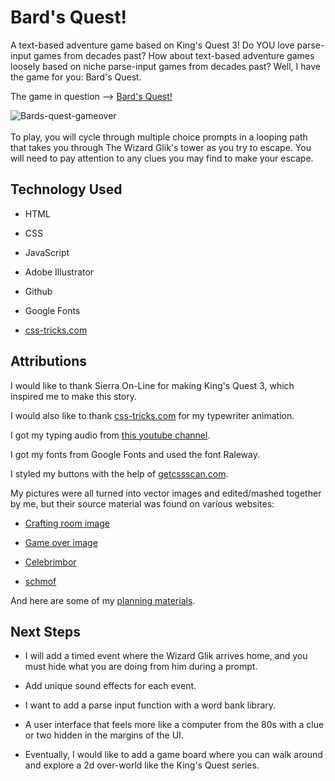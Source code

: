 # Bard's Quest!

A text-based adventure game based on King's Quest 3! Do YOU love parse-input games from decades past? 
How about text-based adventure games loosely based on niche parse-input games from decades past?
Well, I have the game for you: Bard's Quest.

The game in question --> [Bard's Quest!](https://bards-quest.netlify.app/)


![Bards-quest-gameover](https://user-images.githubusercontent.com/127761364/230527225-f9b349f6-9db3-4f5a-8fdf-927801a55211.png)
<br></br>
To play, you will cycle through multiple choice prompts in a looping path that takes you through The Wizard Glik's tower as you try to escape. You will need to pay attention to any clues you may find to make your escape.

## Technology Used
- HTML

- CSS

- JavaScript

- Adobe Illustrator

- Github

- Google Fonts

- [css-tricks.com](https://css-tricks.com/snippets/css/typewriter-effect/)

## Attributions

I would like to thank Sierra On-Line for making King's Quest 3, which inspired me to make this story.

I would also like to thank [css-tricks.com](https://css-tricks.com/snippets/css/typewriter-effect/) for my typewriter animation.

I got my typing audio from [this youtube channel](https://www.youtube.com/watch?v=zY4FIuYg9kE).

I got my fonts from Google Fonts and used the font Raleway.

I styled my buttons with the help of [getcssscan.com](https://getcssscan.com/css-buttons-examples).

My pictures were all turned into vector images and edited/mashed together by me, but their source material was found on various websites:

- [Crafting room image](https://oksana_raido.artstation.com/projects/Y6Rr3)

- [Game over image](https://www.shutterstock.com/image-illustration/medieval-european-plague-doctor-ink-black-1727761582)

- [Celebrimbor](https://www.pinterest.com/pin/448248969136487437/)

- [schmof](https://medievalheritage.eu/en/main-page/)

And here are some of my [planning materials](https://docs.google.com/document/d/1ThFBmxCyaJQzrHqkZ4ivg4am-BzQDFAs2KUK4bp-9rc/edit).

## Next Steps

- I will add a timed event where the Wizard Glik arrives home, and you must hide what you are doing from him during a prompt.

- Add unique sound effects for each event.

- I want to add a parse input function with a word bank library.

- A user interface that feels more like a computer from the 80s with a clue or two hidden in the margins of the UI.

- Eventually, I would like to add a game board where you can walk around and explore a 2d over-world like the King's Quest series.